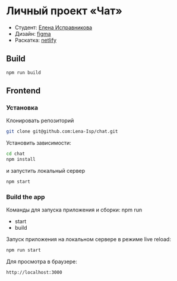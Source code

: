 # Личный проект «Чат»
* Студент: [Елена Исправникова](https://github.com/Lena-Isp)
* Дизайн: [figma](https://www.figma.com/file/U6Fu2HoM8nXFIytMd4pwaV/Practicum-Chat?node-id=0%3A1)
* Раскатка: [netlify](https://blissful-torvalds-0e5f38.netlify.app/)

## Build
```
npm run build
```

## Frontend

### Установка
Клонировать репозиторий
```sh
git clone git@github.com:Lena-Isp/chat.git
```
Установить зависимости:
```sh
cd chat
npm install
```
и запустить локальный сервер
```sh
npm start
```
### Build the app
Команды для запуска приложения и сборки:
npm run 
  - start
  - build

Запуск приложения на локальном сервере в режиме live reload:
```sh
npm run start
```
Для просмотра в браузере:
```sh
http://localhost:3000
``` 
